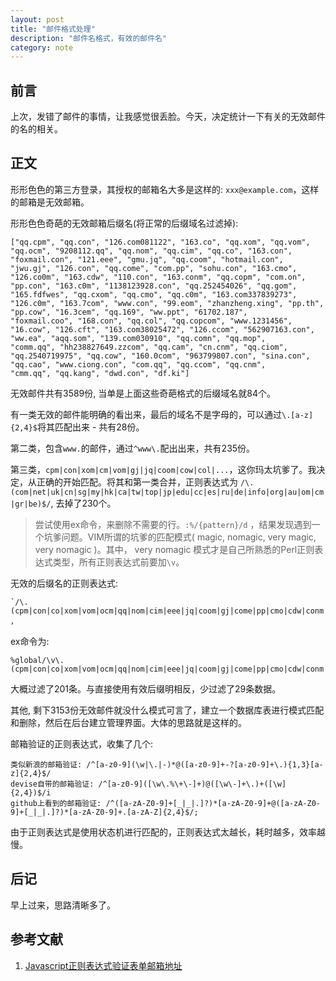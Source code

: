 ```yaml
---
layout: post
title: "邮件格式处理"
description: "邮件名格式，有效的邮件名"
category: note
---
```


## 前言

上次，发错了邮件的事情，让我感觉很丢脸。今天，决定统计一下有关的无效邮件的名的相关。

## 正文

形形色色的第三方登录，其授权的邮箱名大多是这样的: `xxx@example.com`，这样的邮箱是无效邮箱。

形形色色奇葩的无效邮箱后缀名(将正常的后缀域名过滤掉): 

```
["qq.cpm", "qq.con", "126.com081122", "163.co", "qq.xom", "qq.vom", "qq.ocm", "9208112.qq", "qq.nom", "qq.cim", "qq.co", "163.con", "foxmail.con", "121.eee", "gmu.jq", "qq.coom", "hotmail.con", 
"jwu.gj", "126.con", "qq.come", "com.pp", "sohu.con", "163.cmo", "126.co0m", "163.cdw", "110.con", "163.conm", "qq.copm", "com.on", "pp.con", "163.c0m", "1138123928.con", "qq.252454026", "qq.gom",
"165.fdfwes", "qq.cxom", "qq.cmo", "qq.c0m", "163.com337839273", "126.c0m", "163.7com", "www.con", "99.eom", "zhanzheng.xing", "pp.th", "pp.cow", "16.3cem", "qq.169", "ww.ppt", "61702.187", 
"foxmail.coo", "168.con", "qq.col", "qq.copcom", "www.1231456", "16.cow", "126.cft", "163.com38025472", "126.ccom", "562907163.con", "ww.ea", "aqq.som", "139.com030910", "qq.comn", "qq.mop", 
"comm.qq", "hh238827649.zzcom", "qq.cam", "cn.cnm", "qq.ciom", "qq.2540719975", "qq.cow", "160.0com", "963799807.con", "sina.con", "qq.cao", "www.ciong.con", "com.qq", "qq.ccom", "qq.cnm", 
"cmm.qq", "qq.kang", "dwd.con", "df.ki"] 
```

无效邮件共有3589份, 当单是上面这些奇葩格式的后缀域名就84个。

有一类无效的邮件能明确的看出来，最后的域名不是字母的，可以通过`\.[a-z]{2,4}$`将其匹配出来 - 共有28份。

第二类，包含`www.`的邮件，通过`^www\.`配出出来，共有235份。

第三类，`cpm|con|xom|cm|vom|gj|jq|coom|cow|col|...`，这你玛太坑爹了。我决定，从正确的开始匹配。将其和第一类合并，正则表达式为
`/\.(com|net|uk|cn|sg|my|hk|ca|tw|top|jp|edu|cc|es|ru|de|info|org|au|om|cm|gr|be)$/`, 去掉了230个。

> 尝试使用ex命令，来删除不需要的行。`:%/{pattern}/d` ，结果发现遇到一个坑爹问题。VIM所谓的坑爹的匹配模式( magic, nomagic, very magic, very nomagic )。其中，
> very nomagic 模式才是自己所熟悉的Perl正则表达式类型，所有正则表达式前要加`\v`。

无效的后缀名的正则表达式: 

    `/\.(cpm|con|co|xom|vom|ocm|qq|nom|cim|eee|jq|coom|gj|come|pp|cmo|cdw|conm|copm|on|gom|cxom|eom|xing|th|cow|ppt|coo|col|cft|ccom|ea|som|comn|mop|cam|cnm|ciom|cao|kang|ki)$` ，

ex命令为: 

    %global/\v\.(cpm|con|co|xom|vom|ocm|qq|nom|cim|eee|jq|coom|gj|come|pp|cmo|cdw|conm|copm|on|gom|cxom|eom|xing|th|cow|ppt|coo|col|cft|ccom|ea|som|comn|mop|cam|cnm|ciom|cao|kang|ki)$/d

大概过滤了201条。与直接使用有效后缀明相反，少过滤了29条数据。

其他, 剩下3153份无效邮件就没什么模式可言了，建立一个数据库表进行模式匹配和删除，然后在后台建立管理界面。大体的思路就是这样的。

邮箱验证的正则表达式，收集了几个: 

```
类似新浪的邮箱验证: /^[a-z0-9](\w|\.|-)*@([a-z0-9]+-?[a-z0-9]+\.){1,3}[a-z]{2,4}$/
devise自带的邮箱验证: /^[a-z0-9]([\w\.%\+\-]+)@([\w\-]+\.)+([\w]{2,4})$/i
github上看到的邮箱验证: /^([a-zA-Z0-9]+[_|_|.]?)*[a-zA-Z0-9]+@([a-zA-Z0-9]+[_|_|.]?)*[a-zA-Z0-9]+.[a-zA-Z]{2,4}$/;
```

由于正则表达式是使用状态机进行匹配的，正则表达式太越长，耗时越多，效率越慢。

## 后记

早上过来，思路清晰多了。

## 参考文献

1. [Javascript正则表达式验证表单邮箱地址](http://www.tuicool.com/articles/AR3iqa)
